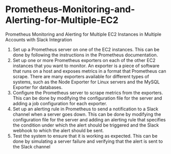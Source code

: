 # Prometheus-Monitoring-and-Alerting-for-Multiple-EC2
Prometheus Monitoring and Alerting for Multiple EC2 Instances in Multiple Accounts with Slack Integration

1. Set up a Prometheus server on one of the EC2 instances. This can be done by
following the instructions in the Prometheus documentation.
2. Set up one or more Prometheus exporters on each of the other EC2 instances
that you want to monitor. An exporter is a piece of software that runs on a
host and exposes metrics in a format that Prometheus can scrape. There are
many exporters available for different types of systems, such as the Node
Exporter for Linux servers and the MySQL Exporter for databases.
3. Configure the Prometheus server to scrape metrics from the exporters. This
can be done by modifying the configuration file for the server and adding a job
configuration for each exporter.
4. Set up an alerting rule in Prometheus to send a notification to a Slack channel
when a server goes down. This can be done by modifying the configuration
file for the server and adding an alerting rule that specifies the condition under
which the alert should be triggered and the Slack webhook to which the alert
should be sent.
5. Test the system to ensure that it is working as expected. This can be done by
simulating a server failure and verifying that the alert is sent to the Slack
channel
